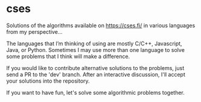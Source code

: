 # cses

Solutions of the algorithms available on https://cses.fi/ in various languages from my perspective...

The languages that I’m thinking of using are mostly C/C++, Javascript, Java, or Python. Sometimes I may use more than one language to solve some problems that I think will make a difference.

If you would like to contribute alternative solutions to the problems, just send a PR to the 'dev' branch. After an interactive discussion, I'll accept your solutions into the repository.

If you want to have fun, let's solve some algorithmic problems together.
